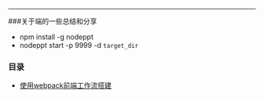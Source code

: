 ---
###关于端的一些总结和分享

* npm install -g nodeppt
* nodeppt start -p 9999 -d `target_dir`

### 目录

* [ 使用webpack前端工作流搭建]( http://jthwong.github.io/shares/doc/webpack.htm)